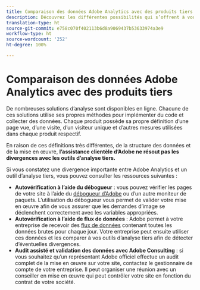 ```yaml
---
title: Comparaison des données Adobe Analytics avec des produits tiers
description: Découvrez les différentes possibilités qui s’offrent à vous lorsque vous comparez directement les données dans Adobe Analytics aux données collectées par d’autres solutions d’analyse.
translation-type: ht
source-git-commit: e758c070f402113b6d8a9069437b53633974a3e9
workflow-type: ht
source-wordcount: '252'
ht-degree: 100%

---
```



# Comparaison des données Adobe Analytics avec des produits tiers

De nombreuses solutions d’analyse sont disponibles en ligne. Chacune de ces solutions utilise ses propres méthodes pour implémenter du code et collecter des données. Chaque produit possède sa propre définition d’une page vue, d’une visite, d’un visiteur unique et d’autres mesures utilisées dans chaque produit respectif.

En raison de ces définitions très différentes, de la structure des données et de la mise en œuvre, **l’assistance clientèle d’Adobe ne résout pas les divergences avec les outils d’analyse tiers.**

Si vous constatez une divergence importante entre Adobe Analytics et un outil d’analyse tiers, vous pouvez consulter les ressources suivantes :

* **Autovérification à l’aide du débogueur** : vous pouvez vérifier les pages de votre site à l’aide du [débogueur d’Adobe](https://docs.adobe.com/content/help/fr-FR/debugger/using/experience-cloud-debugger.html) ou d’un autre moniteur de paquets. L’utilisation du débogueur vous permet de valider votre mise en œuvre afin de vous assurer que les demandes d’image se déclenchent correctement avec les variables appropriées.
* **Autovérification à l’aide de flux de données** : Adobe permet à votre entreprise de recevoir des [flux de données](/help/export/analytics-data-feed/data-feed-overview.md) contenant toutes les données brutes pour chaque jour. Votre entreprise peut ensuite utiliser ces données et les comparer à vos outils d’analyse tiers afin de détecter d’éventuelles divergences.
* **Audit assisté et validation des données avec Adobe Consulting** : si vous souhaitez qu’un représentant Adobe officiel effectue un audit complet de la mise en œuvre sur votre site, contactez le gestionnaire de compte de votre entreprise. Il peut organiser une réunion avec un conseiller en mise en œuvre qui peut contrôler votre site en fonction du contrat de votre société.
